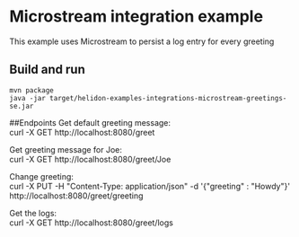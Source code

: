 # Microstream integration example 
This example uses Microstream to persist a log entry for every greeting


## Build and run
```
mvn package
java -jar target/helidon-examples-integrations-microstream-greetings-se.jar
```

##Endpoints
Get default greeting message:  
curl -X GET http://localhost:8080/greet
 
Get greeting message for Joe:  
curl -X GET http://localhost:8080/greet/Joe
 
Change greeting:  
curl -X PUT -H "Content-Type: application/json" -d '{"greeting" : "Howdy"}' http://localhost:8080/greet/greeting
 
Get the logs:  
curl -X GET http://localhost:8080/greet/logs